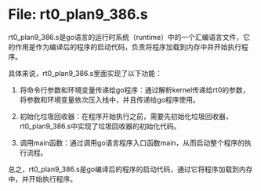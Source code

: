 # File: rt0_plan9_386.s

rt0_plan9_386.s是go语言的运行时系统（runtime）中的一个汇编语言文件，它的作用是作为编译后的程序的启动代码，负责将程序加载到内存中并开始执行程序。

具体来说，rt0_plan9_386.s里面实现了以下功能：

1. 将命令行参数和环境变量传递给go程序：通过解析kernel传递给rt0的参数，将参数和环境变量依次压入栈中，并且传递给go程序使用。

2. 初始化垃圾回收器：在程序开始执行之前，需要先初始化垃圾回收器，rt0_plan9_386.s中实现了垃圾回收器的初始化代码。

3. 调用main函数：通过调用go语言程序入口函数main，从而启动整个程序的执行流程。

总之，rt0_plan9_386.s是go编译后的程序的启动代码，通过它将程序加载到内存中，并开始执行程序。

